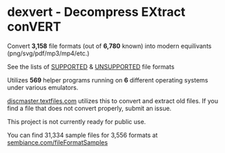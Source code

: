 # dexvert - **D**ecompress **EX**tract con**VERT**
Convert **3,158** file formats (out of **6,780** known) into modern equilivants (png/svg/pdf/mp3/mp4/etc.)

See the lists of [SUPPORTED](SUPPORTED.md) & [UNSUPPORTED](UNSUPPORTED.md) file formats

Utilizes **569** helper programs running on **6** different operating systems under various emulators.

[discmaster.textfiles.com](http://discmaster.textfiles.com/) utilizes this to convert and extract old files. If you find a file that does not convert properly, submit an issue.

This project is not currently ready for public use.

You can find 31,334 sample files for 3,556 formats at [sembiance.com/fileFormatSamples](https://sembiance.com/fileFormatSamples/)
